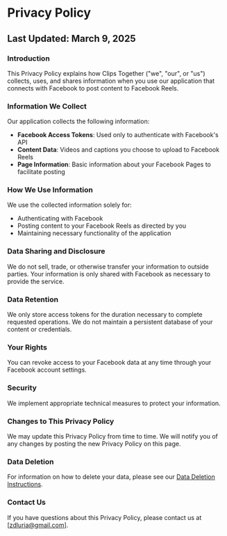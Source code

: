 # Privacy Policy

## Last Updated: March 9, 2025

### Introduction

This Privacy Policy explains how Clips Together ("we", "our", or "us") collects, uses, and shares information when you use our application that connects with Facebook to post content to Facebook Reels.

### Information We Collect

Our application collects the following information:

- **Facebook Access Tokens**: Used only to authenticate with Facebook's API
- **Content Data**: Videos and captions you choose to upload to Facebook Reels
- **Page Information**: Basic information about your Facebook Pages to facilitate posting

### How We Use Information

We use the collected information solely for:
- Authenticating with Facebook
- Posting content to your Facebook Reels as directed by you
- Maintaining necessary functionality of the application

### Data Sharing and Disclosure

We do not sell, trade, or otherwise transfer your information to outside parties. Your information is only shared with Facebook as necessary to provide the service.

### Data Retention

We only store access tokens for the duration necessary to complete requested operations. We do not maintain a persistent database of your content or credentials.

### Your Rights

You can revoke access to your Facebook data at any time through your Facebook account settings.

### Security

We implement appropriate technical measures to protect your information.

### Changes to This Privacy Policy

We may update this Privacy Policy from time to time. We will notify you of any changes by posting the new Privacy Policy on this page.

### Data Deletion

For information on how to delete your data, please see our [Data Deletion Instructions](./data-deletion.html).

### Contact Us

If you have questions about this Privacy Policy, please contact us at [zdluria@gmail.com].
